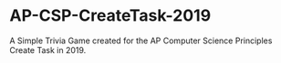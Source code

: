 # AP-CSP-CreateTask-2019
A Simple Trivia Game created for the AP Computer Science Principles Create Task in 2019.
